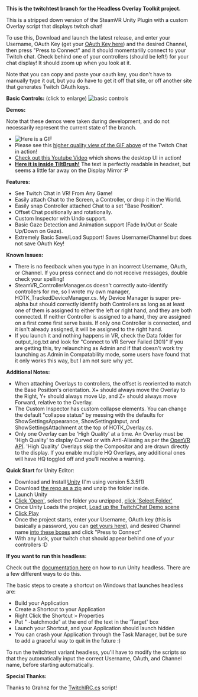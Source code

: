 **This is the twitchtest branch for the Headless Overlay Toolkit project.**

This is a stripped down version of the SteamVR Unity Plugin with a custom Overlay script that displays twitch chat!

To use this, Download and launch the latest release, and enter your Username, OAuth Key (get your [OAuth Key here](http://www.twitchapps.com/tmi/)) and the desired Channel, then press "Press to Connect" and it should momentarilly connect to your Twitch chat. Check behind one of your controllers (should be left!) for your chat display! It should zoom up when you look at it.

Note that you can copy and paste your oauth key, you don't have to manually type it out, but you do have to get it off that site, or off another site that generates Twitch OAuth keys.

**Basic Controls:** (click to enlarge)
![basic controls](http://image.prntscr.com/image/383d945a47b54b1194bf5dd72e9e726e.png)

**Demos:**

Note that these demos were taken during development, and do not necessarily represent the current state of the branch.
- ![Here is a GIF](https://thumbs.gfycat.com/SinfulHonestGenet-size_restricted.gif)
- Please see this [higher quality view of the GIF above](https://gfycat.com/SinfulHonestGenet) of the Twitch Chat in action!
- [Check out this Youtube Video](https://www.youtube.com/watch?v=JMk7Vy1Zq_s) which shows the desktop UI in action!
- [**Here it is inside TiltBrush!**](https://www.youtube.com/watch?v=tpqIQ5UkGrY) The text is perfectly readable in headset, but seems a little far away on the Display Mirror :P

**Features:**
- See Twitch Chat in VR! From Any Game!
- Easily attach Chat to the Screen, a Controller, or drop it in the World.
- Easily snap Controller attached Chat to a set "Base Position".
- Offset Chat positionally and rotationally.
- Custom Inspector with Undo support.
- Basic Gaze Detection and Animation support (Fade In/Out or Scale Up/Down on Gaze).
- Extremely Basic Save/Load Support! Saves Username/Channel but does not save OAuth Key!

**Known Issues:**
- There is no feedback when you type in an incorrect Username, OAuth, or Channel. If you press connect and do not receive messages, double check your spelling!
- SteamVR_ControllerManager.cs doesn't correctly auto-identify controllers for me, so I wrote my own manager, HOTK_TrackedDeviceManager.cs. My Device Manager is super pre-alpha but should correctly identify both Controllers as long as at least one of them is assigned to either the left or right hand, and they are both connected. If neither Controller is assigned to a hand, they are assigned on a first come first serve basis. If only one Controller is connected, and it isn't already assigned, it will be assigned to the right hand.
- If you launch it and nothing happens in VR, check the Data folder for output_log.txt and look for "Connect to VR Server Failed (301)" If you are getting this, try relaunching as Admin and if that doesn't work try launching as Admin in Compatability mode, some users have found that it only works this way, but I am not sure why yet.

**Additional Notes:**
- When attaching Overlays to controllers, the offset is reoriented to match the Base Position's orientation. X+ should always move the Overlay to the Right, Y+ should always move Up, and Z+ should always move Forward, relative to the Overlay.
- The Custom Inspector has custom collapse elements. You can change the default "collapse status" by messing with the defaults for ShowSettingsAppearance, ShowSettingsInput, and ShowSettingsAttachment at the top of HOTK_Overlay.cs.
- Only one Overlay can be 'High Quality' at a time. An Overlay must be 'High Quality' to display Curved or with Anti-Aliasing as per the [OpenVR API](https://github.com/ValveSoftware/openvr/wiki/IVROverlay::SetHighQualityOverlay). 'High Quality' Overlays skip the Compositor and are drawn directly to the display. If you enable multiple HQ Overlays, any additional ones will have HQ toggled off and you'll receive a warning.

**Quick Start** for Unity Editor:
- Download and Install [Unity](https://unity3d.com/get-unity/download?ref=personal) (I'm using version 5.3.5f1)
- Download [the repo as a zip](https://github.com/Hotrian/HeadlessOverlayToolkit/archive/twitchtest.zip) and unzip the folder inside.
- Launch Unity
- [Click 'Open'](http://image.prntscr.com/image/49b79aeea81e4ad48d1b56df76cef5fb.png), select the folder you unzipped, [click 'Select Folder'](http://image.prntscr.com/image/8c851924eacf4d44944498b26dad74ed.png)
- Once Unity Loads the project, [Load up the TwitchChat Demo scene](http://image.prntscr.com/image/1bc9e550f875468bb49558b76cc2d1f9.png)
- [Click Play](http://image.prntscr.com/image/4eba127a9d59427fa1c5b6a06aac8eed.png)
- Once the project starts, enter your Username, OAuth key (this is basically a password, you can [get yours here](https://twitchapps.com/tmi/)), and desired Channel name [into these boxes](http://image.prntscr.com/image/9ba697c9537d431e8f1b58813cb677a0.png) and click "Press to Connect"
- With any luck, your twitch chat should appear behind one of your controllers :D

**If you want to run this headless:**

Check out the [documentation here](http://docs.unity3d.com/Manual/CommandLineArguments.html) on how to run Unity headless.  There are a few different ways to do this.

The basic steps to create a shortcut on Windows that launches headless are:
- Build your Application
- Create a Shortcut to your Application
- Right Click the Shortcut > Properties
- Put " -batchmode" at the end of the text in the 'Target' box
- Launch your Shortcut, and your Application should launch hidden
- You can crash your Application through the Task Manager, but be sure to add a graceful way to quit in the future :)

To run the twitchtest variant headless, you'll have to modify the scripts so that they automatically input the correct Username, OAuth, and Channel name, before starting automatically.

**Special Thanks:**

Thanks to Grahnz for the [TwitchIRC.cs](https://github.com/Grahnz/TwitchIRC-Unity/blob/master/TwitchIRC.cs) script!